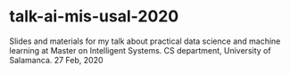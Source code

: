 # talk-ai-mis-usal-2020

Slides and materials for my talk about practical data science and machine learning at Master on Intelligent Systems. CS department, University of Salamanca. 27 Feb, 2020
